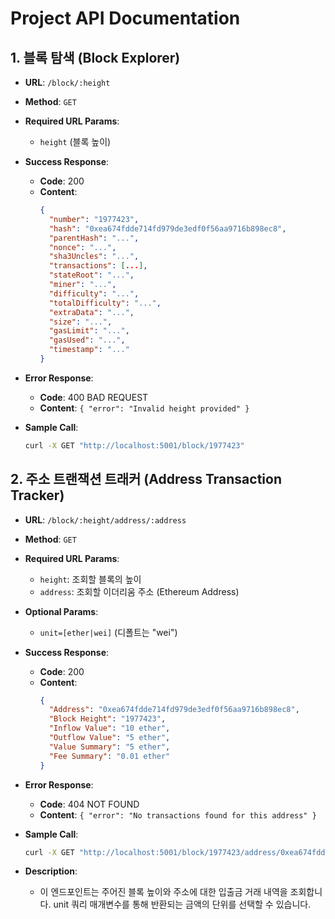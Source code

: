 # Project API Documentation

## 1. 블록 탐색 (Block Explorer)

- **URL**: `/block/:height`
- **Method**: `GET`
- **Required URL Params**:
  - `height` (블록 높이)
  
- **Success Response**:
  - **Code**: 200
  - **Content**:
    ```json
    {
      "number": "1977423",
      "hash": "0xea674fdde714fd979de3edf0f56aa9716b898ec8",
      "parentHash": "...",
      "nonce": "...",
      "sha3Uncles": "...",
      "transactions": [...],
      "stateRoot": "...",
      "miner": "...",
      "difficulty": "...",
      "totalDifficulty": "...",
      "extraData": "...",
      "size": "...",
      "gasLimit": "...",
      "gasUsed": "...",
      "timestamp": "..."
    }
    ```

- **Error Response**:
  - **Code**: 400 BAD REQUEST
  - **Content**: `{ "error": "Invalid height provided" }`

- **Sample Call**:
  ```bash
  curl -X GET "http://localhost:5001/block/1977423"

## 2. 주소 트랜잭션 트래커 (Address Transaction Tracker)

- **URL**: `/block/:height/address/:address`
- **Method**: `GET`
- **Required URL Params**:
  - `height`: 조회할 블록의 높이
  - `address`: 조회할 이더리움 주소 (Ethereum Address)

- **Optional Params**:
  - `unit=[ether|wei]` (디폴트는 "wei")

- **Success Response**:
  - **Code**: 200
  - **Content**:
    ```json
    {
      "Address": "0xea674fdde714fd979de3edf0f56aa9716b898ec8",
      "Block Height": "1977423",
      "Inflow Value": "10 ether",
      "Outflow Value": "5 ether",
      "Value Summary": "5 ether",
      "Fee Summary": "0.01 ether"
    }
    ```

- **Error Response**:
  - **Code**: 404 NOT FOUND
  - **Content**: `{ "error": "No transactions found for this address" }`

- **Sample Call**:
  ```bash
  curl -X GET "http://localhost:5001/block/1977423/address/0xea674fdde714fd979de3edf0f56aa9716b898ec8?unit=ether"


- **Description**:
  - 이 엔드포인트는 주어진 블록 높이와 주소에 대한 입출금 거래 내역을 조회합니다. unit 쿼리 매개변수를 통해 반환되는 금액의 단위를 선택할 수 있습니다.

